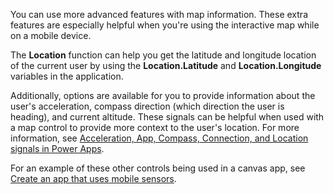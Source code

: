You can use more advanced features with map information. These extra features are especially helpful when you're using the interactive map while on a mobile device.

The **Location** function can help you get the latitude and longitude location of the current user by using the **Location.Latitude** and **Location.Longitude** variables in the application.

Additionally, options are available for you to provide information about the user's acceleration, compass direction (which direction the user is heading), and current altitude. These signals can be helpful when used with a map control to provide more context to the user's location. For more information, see [Acceleration, App, Compass, Connection, and Location signals in Power Apps](/power-apps/maker/canvas-apps/functions/signals/?azure-portal=true).

For an example of these other controls being used in a canvas app, see [Create an app that uses mobile sensors](/power-apps/maker/canvas-apps/how-to/mobile-sensors/?azure-portal=true).
